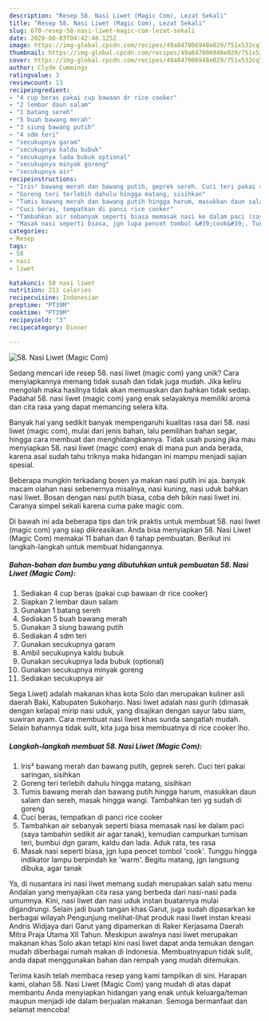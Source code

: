 ```yaml
---
description: "Resep 58. Nasi Liwet (Magic Com), Lezat Sekali"
title: "Resep 58. Nasi Liwet (Magic Com), Lezat Sekali"
slug: 670-resep-58-nasi-liwet-magic-com-lezat-sekali
date: 2020-08-03T04:42:48.125Z
image: https://img-global.cpcdn.com/recipes/49a847006948e029/751x532cq70/58-nasi-liwet-magic-com-foto-resep-utama.jpg
thumbnail: https://img-global.cpcdn.com/recipes/49a847006948e029/751x532cq70/58-nasi-liwet-magic-com-foto-resep-utama.jpg
cover: https://img-global.cpcdn.com/recipes/49a847006948e029/751x532cq70/58-nasi-liwet-magic-com-foto-resep-utama.jpg
author: Clyde Cummings
ratingvalue: 3
reviewcount: 13
recipeingredient:
- "4 cup beras pakai cup bawaan dr rice cooker"
- "2 lembar daun salam"
- "1 batang sereh"
- "5 buah bawang merah"
- "3 siung bawang putih"
- "4 sdm teri"
- "secukupnya garam"
- "secukupnya kaldu bubuk"
- "secukupnya lada bubuk optional"
- "secukupnya minyak goreng"
- "secukupnya air"
recipeinstructions:
- "Iris² bawang merah dan bawang putih, geprek sereh. Cuci teri pakai saringan, sisihkan"
- "Goreng teri terlebih dahulu hingga matang, sisihkan"
- "Tumis bawang merah dan bawang putih hingga harum, masukkan daun salam dan sereh, masak hingga wangi. Tambahkan teri yg sudah di goreng"
- "Cuci beras, tempatkan di panci rice cooker"
- "Tambahkan air sebanyak seperti biasa memasak nasi ke dalam paci (saya tambahin sedikit air agar tanak), kemudian campurkan tumisan teri, bumbui dgn garam, kaldu dan lada. Aduk rata, tes rasa"
- "Masak nasi seperti biasa, jgn lupa pencet tombol &#39;cook&#39;. Tunggu hingga indikator lampu berpindah ke &#39;warm&#39;. Begitu matang, jgn langsung dibuka, agar tanak"
categories:
- Resep
tags:
- 58
- nasi
- liwet

katakunci: 58 nasi liwet 
nutrition: 211 calories
recipecuisine: Indonesian
preptime: "PT39M"
cooktime: "PT39M"
recipeyield: "3"
recipecategory: Dinner

---
```



![58. Nasi Liwet (Magic Com)](https://img-global.cpcdn.com/recipes/49a847006948e029/751x532cq70/58-nasi-liwet-magic-com-foto-resep-utama.jpg)

Sedang mencari ide resep 58. nasi liwet (magic com) yang unik? Cara menyiapkannya memang tidak susah dan tidak juga mudah. Jika keliru mengolah maka hasilnya tidak akan memuaskan dan bahkan tidak sedap. Padahal 58. nasi liwet (magic com) yang enak selayaknya memiliki aroma dan cita rasa yang dapat memancing selera kita.

Banyak hal yang sedikit banyak mempengaruhi kualitas rasa dari 58. nasi liwet (magic com), mulai dari jenis bahan, lalu pemilihan bahan segar, hingga cara membuat dan menghidangkannya. Tidak usah pusing jika mau menyiapkan 58. nasi liwet (magic com) enak di mana pun anda berada, karena asal sudah tahu triknya maka hidangan ini mampu menjadi sajian spesial.

Beberapa mungkin terkadang bosen ya makan nasi putih ini aja. banyak macam olahan nasi sebenernya misalnya, nasi kuning, nasi uduk bahkan nasi liwet. Bosan dengan nasi putih biasa, coba deh bikin nasi liwet ini. Caranya simpel sekali karena cuma pake magic com.


Di bawah ini ada beberapa tips dan trik praktis untuk membuat 58. nasi liwet (magic com) yang siap dikreasikan. Anda bisa menyiapkan 58. Nasi Liwet (Magic Com) memakai 11 bahan dan 6 tahap pembuatan. Berikut ini langkah-langkah untuk membuat hidangannya.

<!--inarticleads1-->

##### Bahan-bahan dan bumbu yang dibutuhkan untuk pembuatan 58. Nasi Liwet (Magic Com):

1. Sediakan 4 cup beras (pakai cup bawaan dr rice cooker)
1. Siapkan 2 lembar daun salam
1. Gunakan 1 batang sereh
1. Sediakan 5 buah bawang merah
1. Gunakan 3 siung bawang putih
1. Sediakan 4 sdm teri
1. Gunakan secukupnya garam
1. Ambil secukupnya kaldu bubuk
1. Gunakan secukupnya lada bubuk (optional)
1. Gunakan secukupnya minyak goreng
1. Sediakan secukupnya air


Sega Liwet) adalah makanan khas kota Solo dan merupakan kuliner asli daerah Baki, Kabupaten Sukoharjo. Nasi liwet adalah nasi gurih (dimasak dengan kelapa) mirip nasi uduk, yang disajikan dengan sayur labu siam, suwiran ayam. Cara membuat nasi liwet khas sunda sangatlah mudah. Selain bahannya tidak sulit, kita juga bisa membuatnya di rice cooker lho. 

<!--inarticleads2-->

##### Langkah-langkah membuat 58. Nasi Liwet (Magic Com):

1. Iris² bawang merah dan bawang putih, geprek sereh. Cuci teri pakai saringan, sisihkan
1. Goreng teri terlebih dahulu hingga matang, sisihkan
1. Tumis bawang merah dan bawang putih hingga harum, masukkan daun salam dan sereh, masak hingga wangi. Tambahkan teri yg sudah di goreng
1. Cuci beras, tempatkan di panci rice cooker
1. Tambahkan air sebanyak seperti biasa memasak nasi ke dalam paci (saya tambahin sedikit air agar tanak), kemudian campurkan tumisan teri, bumbui dgn garam, kaldu dan lada. Aduk rata, tes rasa
1. Masak nasi seperti biasa, jgn lupa pencet tombol &#39;cook&#39;. Tunggu hingga indikator lampu berpindah ke &#39;warm&#39;. Begitu matang, jgn langsung dibuka, agar tanak


Ya, di nusantara ini nasi liwet memang sudah merupakan salah satu menu Andalan yang menyajikan cita rasa yang berbeda dari nasi-nasi pada umumnya. Kini, nasi liwet dan nasi uduk instan buatannya mulai digandrungi. Selain jadi buah tangan khas Garut, juga sudah dipasarkan ke berbagai wilayah Pengunjung melihat-lihat produk nasi liwet instan kreasi Andris Widjaya dari Garut yang dipamerkan di Raker Kerjasama Daerah Mitra Praja Utama XII Tahun. Meskipun awalnya nasi liwet merupakan makanan khas Solo akan tetapi kini nasi liwet dapat anda temukan dengan mudah diberbagai rumah makan di Indonesia. Membuatnyapun tidak sulit, anda dapat menggunakan bahan dan rempah yang mudah ditemukan. 

Terima kasih telah membaca resep yang kami tampilkan di sini. Harapan kami, olahan 58. Nasi Liwet (Magic Com) yang mudah di atas dapat membantu Anda menyiapkan hidangan yang enak untuk keluarga/teman maupun menjadi ide dalam berjualan makanan. Semoga bermanfaat dan selamat mencoba!
